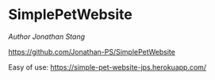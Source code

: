 # SimplePetWebsite
_Author Jonathan Stang_

https://github.com/Jonathan-PS/SimplePetWebsite


Easy of use: https://simple-pet-website-jps.herokuapp.com/

